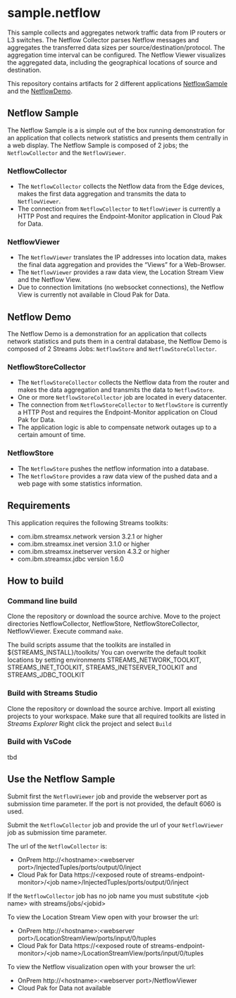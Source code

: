 # sample.netflow

This sample collects and aggregates network traffic data from IP routers or L3 switches. 
The Netflow Collector parses Netflow messages and aggregates the transferred data sizes per source/destination/protocol. 
The aggregation time interval can be configured. 
The Netflow Viewer visualizes the aggregated data, including the geographical locations of source and destination.

This repository contains artifacts for 2 different applications [NetflowSample](README.md#netflow-sample) and the [NetflowDemo](README.md#netflow-demo).

## Netflow Sample

The Netflow Sample is a is simple out of the box running demonstration for an application that collects network statistics and presents them centrally in a web display. The Netflow Sample is composed of 2 jobs; the `NetflowCollector` and the `NetflowViewer`.

### NetflowCollector

* The `NetflowCollector` collects the Netflow data from the Edge devices, makes the first data aggregation and transmits the data to `NetflowViewer`.
* The connection from `NetflowCollector` to `NetflowViewer` is currently a HTTP Post and requires the Endpoint-Monitor application in Cloud Pak for Data.

### NetflowViewer

* The `NetflowViewer` translates the IP addresses into location data, makes the final data aggregation and provides the “Views” for a Web-Browser.
* The `NetflowViewer` provides a raw data view, the Location Stream View and the Netflow View.
* Due to connection limitations (no websocket connections), the Netflow View is currently not available in Cloud Pak for Data.

## Netflow Demo

The Netflow Demo is a demonstration for an application that collects network statistics and puts them in a central database, the Netflow Demo is composed of 2 Streams Jobs: `NetflowStore` and `NetflowStoreCollector`.

### NetflowStoreCollector

* The `NetflowStoreCollector` collects the Netflow data from the router and makes the data aggregation and transmits the data to `NetflowStore`.
* One or more  `NetflowStoreCollector` job are located in every datacenter.
* The connection from `NetflowStoreCollector` to `NetflowStore` is currently a HTTP Post and requires the Endpoint-Monitor application on Cloud Pak for Data.
* The application logic is able to compensate network outages up to a certain amount of time.

### NetflowStore

* The `NetflowStore` pushes the netflow information into a database.
* The `NetflowStore` provides a raw data view of the pushed data and a web page with some statistics information.

## Requirements

This application requires the following Streams toolkits:

* com.ibm.streamsx.network version 3.2.1 or higher
* com.ibm.streamsx.inet version 3.1.0 or higher
* com.ibm.streamsx.inetserver version 4.3.2 or higher
* com.ibm.streamsx.jdbc version 1.6.0

## How to build

### Command line build

Clone the repository or download the source archive.
Move to the project directories NetflowCollector, NetflowStore, NetflowStoreCollector, NetflowViewer. Execute command `make`.

The build scripts assume that the toolkits are installed in ${STREAMS_INSTALL}/toolkits/
You can overwrite the default toolkit locations by setting environments STREAMS_NETWORK_TOOLKIT, STREAMS_INET_TOOLKIT, STREAMS_INETSERVER_TOOLKIT and STREAMS_JDBC_TOOLKIT

### Build with Streams Studio

Clone the repository or download the source archive.
Import all existing projects to your workspace.
Make sure that all required toolkits are listed in *Streams Explorer*
Right click the project and select `Build`

### Build with VsCode

tbd

## Use the Netflow Sample

Submit first the `NetflowViewer` job and provide the webserver port as submission time parameter. If the port is not provided, the default 6060 is used.

Submit the `NetflowCollector` job and provide the url of your `NetflowViewer` job as submission time parameter.

The url of the `NetflowCollector` is:

* OnPrem              http://\<hostname\>:\<webserver port\>/InjectedTuples/ports/output/0/inject
* Cloud Pak for Data  https://\<exposed route of streams-endpoint-monitor\>/\<job name\>/InjectedTuples/ports/output/0/inject

If the `NetflowCollector` job has no job name you must substitute \<job name\> with streams/jobs/\<jobid\>

To view the Location Stream View open with your browser the url:

* OnPrem             http://\<hostname\>:\<webserver port\>/LocationStreamView/ports/input/0/tuples
* Cloud Pak for Data https://\<exposed route of streams-endpoint-monitor\>/\<job name\>/LocationStreamView/ports/input/0/tuples

To view the Netflow visualization open with your browser the url:

* OnPrem             http://\<hostname\>:\<webserver port\>/NetflowViewer
* Cloud Pak for Data not available

